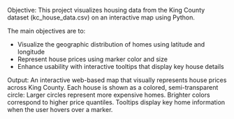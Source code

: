 Objective:
This project visualizes housing data from the King County dataset (kc_house_data.csv) on an interactive map using Python.

The main objectives are to:
  - Visualize the geographic distribution of homes using latitude and longitude
  - Represent house prices using marker color and size
  - Enhance usability with interactive tooltips that display key house details

Output:
An interactive web-based map that visually represents house prices across King County. Each house is shown as a colored, semi-transparent circle: Larger circles represent more expensive homes. Brighter colors correspond to higher price quantiles. Tooltips display key home information when the user hovers over a marker.

